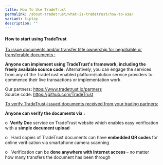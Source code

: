 ```yaml
---
title: How To Use TradeTrust
permalink: /about-tradetrust/what-is-tradetrust/how-to-use/
variant: tiptap
description: ""
---
```

<h4>How to start using TradeTrust</h4><p></p><p><u>To issue documents and/or transfer title ownership for negotiable or transferable documents :</u></p><p><strong>Anyone can implement using TradeTrust's framework, including the freely available source code</strong>. Alternatively, you can engage the services from any of the TradeTrust enabled platform/solution service providers to commence their live transactions or implementation work.</p><p>Our partners: <a href="https://www.tradetrust.io/partners" rel="noopener noreferrer nofollow" target="_blank">https://www.tradetrust.io/partners</a><br>Source code: <a href="https://github.com/TradeTrust" rel="noopener noreferrer nofollow" target="_blank">https://github.com/TradeTrust</a></p><p></p><p></p><p><u>To verify TradeTrust-issued documents received from your trading partners:</u></p><p><strong>Anyone can verify the documents via :</strong></p><p>o&nbsp;&nbsp;<strong>Verify Doc</strong> service on TradeTrust website which enables easy verification with a <strong>simple document upload</strong></p><p>o&nbsp;&nbsp; Hard copies of TradeTrust documents can have <strong>embedded QR codes</strong> for online verification via smartphone camera scanning</p><p>o&nbsp;&nbsp; Verification can be <strong>done anywhere with Internet access </strong>– no matter how many transfers the document has been through</p><p></p><p></p>